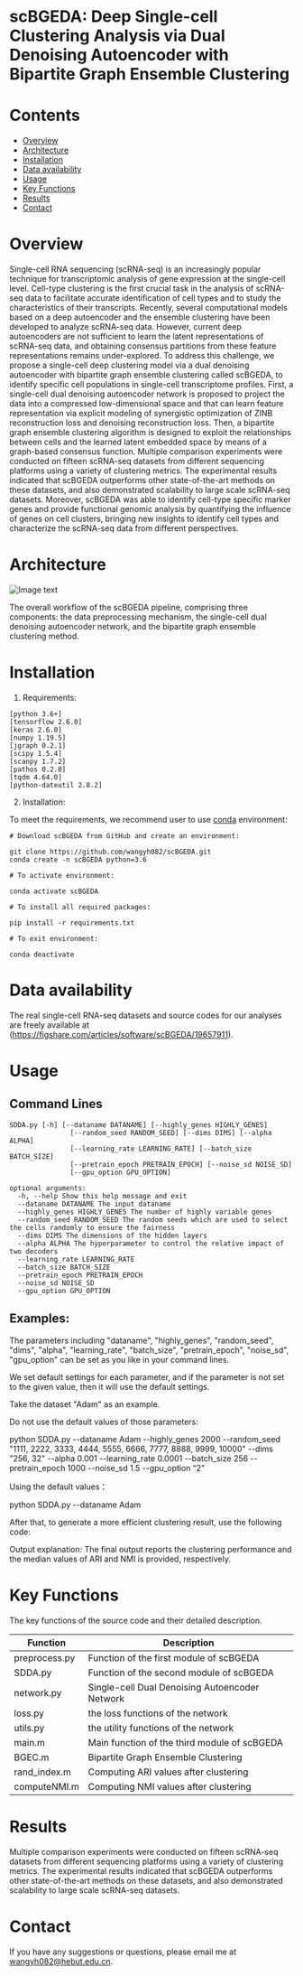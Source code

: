 # scBGEDA: Deep Single-cell Clustering Analysis via Dual Denoising Autoencoder with Bipartite Graph Ensemble Clustering

# Contents
- [Overview](#overview)
- [Architecture](#Architecture)
- [Installation](#Installation)
- [Data availability](#Data-availability)
- [Usage](#Usage)
- [Key Functions](#Key-Functions)
- [Results](#Results)
- [Contact](#Contact)

# Overview

Single-cell RNA sequencing (scRNA-seq) is an increasingly popular technique for transcriptomic analysis of gene expression at the single-cell level. Cell-type clustering is the first crucial task in the analysis of scRNA-seq data to facilitate accurate identification of cell types and to study the characteristics of their transcripts. Recently, several computational models based on a deep autoencoder and the ensemble clustering have been developed to analyze scRNA-seq data. However, current deep autoencoders are not sufficient to learn the latent representations of scRNA-seq data, and obtaining consensus partitions from these feature representations remains under-explored. To address this challenge, we propose a single-cell deep clustering model via a dual denoising autoencoder with bipartite graph ensemble clustering called scBGEDA, to identify specific cell populations in single-cell transcriptome profiles. First, a single-cell dual denoising  autoencoder network is proposed to project the data into a compressed low-dimensional space and that can learn feature representation via explicit modeling of synergistic optimization of ZINB reconstruction loss and denoising reconstruction loss. Then, a bipartite graph ensemble clustering algorithm is designed to exploit the relationships between cells and the learned latent embedded space by means of a graph-based consensus function. Multiple comparison experiments were conducted on fifteen scRNA-seq datasets from different sequencing platforms using a variety of clustering metrics. The experimental results indicated that scBGEDA outperforms other state-of-the-art methods on these datasets, and also demonstrated scalability to large scale scRNA-seq datasets. Moreover, scBGEDA was able to identify cell-type specific marker genes and provide functional genomic analysis by quantifying the influence of genes on cell clusters, bringing new insights to identify cell types and characterize the scRNA-seq data from different perspectives.

# Architecture
![Image text](https://github.com/wangyh082/scBGEDA/blob/main/frame.jpg)

The overall workflow of the scBGEDA pipeline, comprising three components: the data preprocessing mechanism, the single-cell dual denoising autoencoder network, and the bipartite graph ensemble clustering method.

# Installation

1. Requirements:

```
[python 3.6+]
[tensorflow 2.6.0]
[keras 2.6.0]
[numpy 1.19.5]
[jgraph 0.2.1]
[scipy 1.5.4]
[scanpy 1.7.2]
[pathos 0.2.8]
[tqdm 4.64.0]
[python-dateutil 2.8.2]
```

2. Installation:

To meet the requirements, we recommend user to use [conda](https://docs.conda.io/projects/conda/en/latest/index.html) environment:
```
# Download scBGEDA from GitHub and create an environment:

git clone https://github.com/wangyh082/scBGEDA.git
conda create -n scBGEDA python=3.6
```

```
# To activate environment:

conda activate scBGEDA
```

```
# To install all required packages:

pip install -r requirements.txt
```

```
# To exit environment:

conda deactivate
```

# Data availability

The real single-cell RNA-seq datasets and source codes for our analyses are freely available at (https://figshare.com/articles/software/scBGEDA/19657911).

# Usage

## Command Lines

```  
SDDA.py [-h] [--dataname DATANAME] [--highly_genes HIGHLY_GENES]
               [--random_seed RANDOM_SEED] [--dims DIMS] [--alpha ALPHA]
               [--learning_rate LEARNING_RATE] [--batch_size BATCH_SIZE]
               [--pretrain_epoch PRETRAIN_EPOCH] [--noise_sd NOISE_SD]
               [--gpu_option GPU_OPTION]

optional arguments:
  -h, --help Show this help message and exit
  --dataname DATANAME The input dataname
  --highly_genes HIGHLY_GENES The number of highly variable genes
  --random_seed RANDOM_SEED The random seeds which are used to select the cells randomly to ensure the fairness
  --dims DIMS The dimensions of the hidden layers
  --alpha ALPHA The hyperparameter to control the relative impact of two decoders
  --learning_rate LEARNING_RATE
  --batch_size BATCH_SIZE
  --pretrain_epoch PRETRAIN_EPOCH 
  --noise_sd NOISE_SD
  --gpu_option GPU_OPTION
```  

## Examples:
The parameters including "dataname", "highly_genes", "random_seed", "dims", "alpha", "learning_rate", "batch_size", "pretrain_epoch", "noise_sd", "gpu_option" can be set as you like in your command lines.

We set default settings for each parameter, and if the parameter is not set to the given value, then it will use the default settings. 

Take the dataset "Adam"  as an example.

Do not use the default values of those parameters:

python SDDA.py --dataname Adam --highly_genes 2000 --random_seed "1111, 2222, 3333, 4444, 5555, 6666, 7777, 8888, 9999, 10000" --dims "256, 32" --alpha 0.001 --learning_rate 0.0001 --batch_size 256 --pretrain_epoch 1000 --noise_sd 1.5 --gpu_option “2"

Using the default values：

python SDDA.py --dataname Adam

After that, to generate a more efficient clustering result, use the following code:


Output explanation:
The final output reports the clustering performance and the median values of ARI and NMI is provided, respectively.

# Key Functions

The key functions of the source code and their detailed description.

| Function     | Description                                   |
| ------------ | --------------------------------------------- |
| preprocess.py| Function of the first module of scBGEDA       |
| SDDA.py      | Function of the second module of scBGEDA      |
| network.py   | Single-cell Dual Denoising Autoencoder Network|
| loss.py      | the loss functions of the network             |
| utils.py     | the utility functions of the network          |
| main.m       | Main function of the third module of scBGEDA  |
| BGEC.m       | Bipartite Graph Ensemble Clustering           |
| rand_index.m | Computing ARI values after clustering         |
| computeNMI.m | Computing NMI values after clustering         |

# Results
Multiple comparison experiments were conducted on fifteen scRNA-seq datasets from different sequencing
platforms using a variety of clustering metrics. The experimental results indicated that scBGEDA
outperforms other state-of-the-art methods on these datasets, and also demonstrated scalability to large
scale scRNA-seq datasets. 

# Contact

If you have any suggestions or questions, please email me at wangyh082@hebut.edu.cn.


